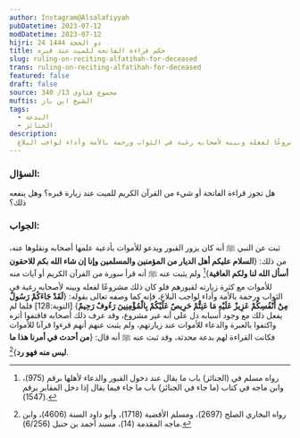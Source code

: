 ```yaml
---
author: Instagram@Alsalafiyyah
pubDatetime: 2023-07-12
modDatetime: 2023-07-12
hijri: 24 ذو الحجة 1444
title: حكم قراءة الفاتحة للميت عند قبره
slug: ruling-on-reciting-alfatihah-for-deceased
trans: ruling-on-reciting-alfatihah-for-deceased
featured: false
draft: false
source: مجموع فتاوى 13/ 340
muftis: الشيخ ابن باز
tags:
  - البدعة
  - الجنائز
description:
  لم يثبت عنه ﷺ أنه قرأ سورة من القرآن الكريم أو آيات منه للأموات مع كثرة زيارته لقبورهم فلو كان ذلك مشروعًا لفعله وبينه لأصحابه رغبة في الثواب ورحمة بالأمة وأداء لواجب البلاغ
---
```



### السؤال:
هل تجوز قراءة الفاتحة أو شيء من القرآن الكريم للميت عند زيارة قبره؟ وهل ينفعه ذلك؟


### الجواب:
ثبت عن النبي ﷺ أنه كان يزور القبور ويدعو للأموات بأدعية علمها أصحابه ونقلوها عنه، من ذلك: {**السلام عليكم أهل الديار من المؤمنين والمسلمين وإنا إن شاء الله بكم للاحقون أسأل الله لنا ولكم العافية**}[^1] ولم يثبت عنه ﷺ أنه قرأ سورة من القرآن الكريم أو آيات منه للأموات مع كثرة زيارته لقبورهم فلو كان ذلك مشروعًا لفعله وبينه لأصحابه رغبة في الثواب ورحمة بالأمة وأداء لواجب البلاغ، فإنه كما وصفه تعالى بقوله: {**لَقَدْ جَاءَكُمْ رَسُولٌ مِنْ أَنْفُسِكُمْ عَزِيزٌ عَلَيْهِ مَا عَنِتُّمْ حَرِيصٌ عَلَيْكُمْ بِالْمُؤْمِنِينَ رَءُوفٌ رَحِيمٌ**} [التوبة:128] فلما لم يفعل ذلك مع وجود أسبابه دل على أنه غير مشروع، وقد عرف ذلك أصحابه فاقتفوا أثره واكتفوا بالعبرة والدعاء للأموات عند زيارتهم، ولم يثبت عنهم أنهم قرءوا قرآنا للأموات فكانت القراءة لهم بدعة محدثة، وقد ثبت عنه ﷺ أنه قال: {**من أحدث في أمرنا هذا ما ليس منه فهو رد**}[^2]. 

[^1]: رواه مسلم في (الجنائز) باب ما يقال عند دخول القبور والدعاء لأهلها برقم (975)، وابن ماجه في كتاب (ما جاء في الجنائز) باب ما جاء فيما يقال إذا دخل المقابر برقم (1547).
[^2]: رواه البخاري الصلح (2697)، ومسلم الأقضية (1718)، وأبو داود السنة (4606)، وابن ماجه المقدمة (14)، مسند أحمد بن حنبل (6/256). 
